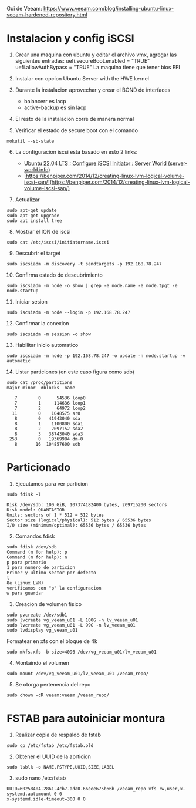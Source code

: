 Gui de Veeam: https://www.veeam.com/blog/installing-ubuntu-linux-veeam-hardened-repository.html


# Instalacion y config iSCSI
1. Crear una maquina con ubuntu y editar el archivo vmx, agregar las siguientes entradas:
uefi.secureBoot.enabled = "TRUE"
uefi.allowAuthBypass = "TRUE"
La maquina tiene que tener bios EFI

2. Instalar con opcion Ubuntu Server with the HWE kernel
3. Durante la instalacion aprovechar y crear el BOND de interfaces
    - balancerr es lacp
    - active-backup es sin lacp
4. El resto de la instalacion corre de manera normal
5. Verificar el estado de secure boot con el comando
```
mokutil --sb-state
```
6. La configuracion iscsi esta basado en esto 2 links:
    - [Ubuntu 22.04 LTS : Configure iSCSI Initiator : Server World (server-world.info)](https://www.server-world.info/en/note?os=Ubuntu_22.04&p=iscsi&f=3)
    - [https://benpiper.com/2014/12/creating-linux-lvm-logical-volume-iscsi-san/](https://benpiper.com/2014/12/creating-linux-lvm-logical-volume-iscsi-san/)

7. Actualizar
```
sudo apt-get update
sudo apt-get upgrade
sudo apt install tree
```
8. Mostrar el IQN de iscsi
```
sudo cat /etc/iscsi/initiatorname.iscsi
```
9. Descubrir el target
```
sudo iscsiadm -m discovery -t sendtargets -p 192.168.78.247
```
10. Confirma estado de descubrimiento
```
sudo iscsiadm -m node -o show | grep -e node.name -e node.tpgt -e node.startup
```
11. Iniciar sesion
```
sudo iscsiadm -m node --login -p 192.168.78.247
```
12. Confirmar la conexion
```
sudo iscsiadm -m session -o show
```
13. Habilitar inicio automatico
```
sudo iscsiadm -m node -p 192.168.78.247 -o update -n node.startup -v automatic
```
14. Listar particiones (en este caso figura como sdb)
```
sudo cat /proc/partitions
major minor  #blocks  name

   7        0      54536 loop0
   7        1     114636 loop1
   7        2      64972 loop2
  11        0    1048575 sr0
   8        0   41943040 sda
   8        1    1100800 sda1
   8        2    2097152 sda2
   8        3   38743040 sda3
 253        0   19369984 dm-0
   8       16  104857600 sdb

```
# Particionado
1. Ejecutamos para ver particion
```
sudo fdisk -l

Disk /dev/sdb: 100 GiB, 107374182400 bytes, 209715200 sectors
Disk model: QUANTASTOR
Units: sectors of 1 * 512 = 512 bytes
Sector size (logical/physical): 512 bytes / 65536 bytes
I/O size (minimum/optimal): 65536 bytes / 65536 bytes
```
2. Comandos fdisk
```
sudo fdisk /dev/sdb
Command (m for help): p
Command (m for help): n
p para primario
1 para numero de particion
Primer y ultimo sector por defecto
t
8e (Linux LVM)
verificamos con "p" la configuracion
w para guardar
```
3. Creacion de volumen fisico
```
sudo pvcreate /dev/sdb1
sudo lvcreate vg_veeam_u01 -L 100G -n lv_veeam_u01
sudo lvcreate vg_veeam_u01 -L 99G -n lv_veeam_u01
sudo lvdisplay vg_veeam_u01
```
Formatear en xfs con el bloque de 4k
```
sudo mkfs.xfs -b size=4096 /dev/vg_veeam_u01/lv_veeam_u01
```
4. Montaindo el volumen
```
sudo mount /dev/vg_veeam_u01/lv_veeam_u01 /veeam_repo/
```
5. Se otorga pertenencia del repo
```
sudo chown -cR veeam:veeam /veeam_repo/
```
# FSTAB para autoiniciar montura
1. Realizar copia de respaldo de fstab
```
sudo cp /etc/fstab /etc/fstab.old
```
2. Obtener el UUID de la aprticion
```
sudo lsblk -o NAME,FSTYPE,UUID,SIZE,LABEL
```
3. sudo nano /etc/fstab
```
UUID=60258404-2861-4cb7-ada0-66eee675b66b /veeam_repo xfs rw,user,x-systemd.automount 0 0
x-systemd.idle-timeout=300 0 0
```